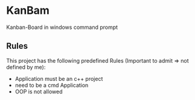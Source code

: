 # KanBam
Kanban-Board in windows command prompt


## Rules
This project has the following predefined Rules
(Important to admit => not defined by me):

* Application must be an c++ project
* need to be a cmd Application
* OOP is not allowed
